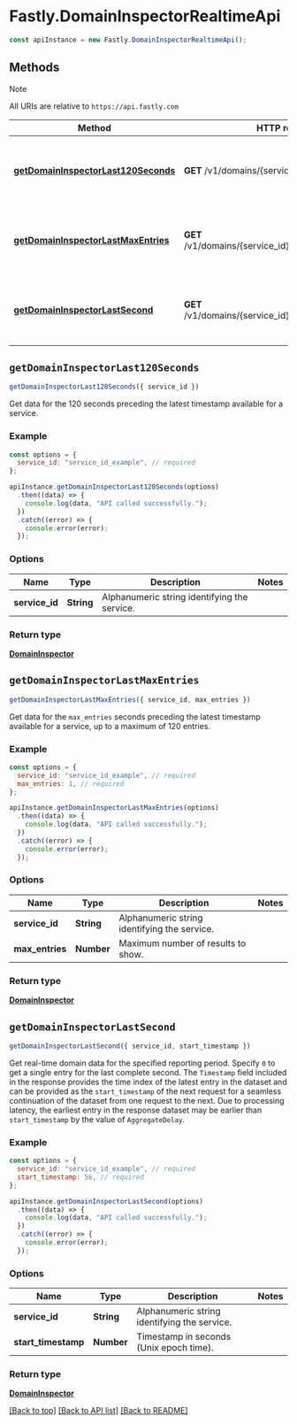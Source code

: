 # Fastly.DomainInspectorRealtimeApi

```javascript
const apiInstance = new Fastly.DomainInspectorRealtimeApi();
```
## Methods

> [!NOTE]
> All URIs are relative to `https://api.fastly.com`

Method | HTTP request | Description
------ | ------------ | -----------
[**getDomainInspectorLast120Seconds**](DomainInspectorRealtimeApi.md#getDomainInspectorLast120Seconds) | **GET** /v1/domains/{service_id}/ts/h | Get real-time domain data for the last 120 seconds
[**getDomainInspectorLastMaxEntries**](DomainInspectorRealtimeApi.md#getDomainInspectorLastMaxEntries) | **GET** /v1/domains/{service_id}/ts/h/limit/{max_entries} | Get a limited number of real-time domain data entries
[**getDomainInspectorLastSecond**](DomainInspectorRealtimeApi.md#getDomainInspectorLastSecond) | **GET** /v1/domains/{service_id}/ts/{start_timestamp} | Get real-time domain data from a specified time


## `getDomainInspectorLast120Seconds`

```javascript
getDomainInspectorLast120Seconds({ service_id })
```

Get data for the 120 seconds preceding the latest timestamp available for a service.

### Example

```javascript
const options = {
  service_id: "service_id_example", // required
};

apiInstance.getDomainInspectorLast120Seconds(options)
  .then((data) => {
    console.log(data, "API called successfully.");
  })
  .catch((error) => {
    console.error(error);
  });
```

### Options

Name | Type | Description  | Notes
------------- | ------------- | ------------- | -------------
**service_id** | **String** | Alphanumeric string identifying the service. |

### Return type

[**DomainInspector**](DomainInspector.md)


## `getDomainInspectorLastMaxEntries`

```javascript
getDomainInspectorLastMaxEntries({ service_id, max_entries })
```

Get data for the `max_entries` seconds preceding the latest timestamp available for a service, up to a maximum of 120 entries.

### Example

```javascript
const options = {
  service_id: "service_id_example", // required
  max_entries: 1, // required
};

apiInstance.getDomainInspectorLastMaxEntries(options)
  .then((data) => {
    console.log(data, "API called successfully.");
  })
  .catch((error) => {
    console.error(error);
  });
```

### Options

Name | Type | Description  | Notes
------------- | ------------- | ------------- | -------------
**service_id** | **String** | Alphanumeric string identifying the service. |
**max_entries** | **Number** | Maximum number of results to show. |

### Return type

[**DomainInspector**](DomainInspector.md)


## `getDomainInspectorLastSecond`

```javascript
getDomainInspectorLastSecond({ service_id, start_timestamp })
```

Get real-time domain data for the specified reporting period. Specify `0` to get a single entry for the last complete second. The `Timestamp` field included in the response provides the time index of the latest entry in the dataset and can be provided as the `start_timestamp` of the next request for a seamless continuation of the dataset from one request to the next. Due to processing latency, the earliest entry in the response dataset may be earlier than `start_timestamp` by the value of `AggregateDelay`. 

### Example

```javascript
const options = {
  service_id: "service_id_example", // required
  start_timestamp: 56, // required
};

apiInstance.getDomainInspectorLastSecond(options)
  .then((data) => {
    console.log(data, "API called successfully.");
  })
  .catch((error) => {
    console.error(error);
  });
```

### Options

Name | Type | Description  | Notes
------------- | ------------- | ------------- | -------------
**service_id** | **String** | Alphanumeric string identifying the service. |
**start_timestamp** | **Number** | Timestamp in seconds (Unix epoch time). |

### Return type

[**DomainInspector**](DomainInspector.md)


[[Back to top]](#) [[Back to API list]](../../README.md#endpoints)
[[Back to README]](../../README.md)
